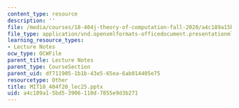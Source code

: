 ```yaml
---
content_type: resource
description: ''
file: /media/courses/18-404j-theory-of-computation-fall-2020/a4c189a15bd53906110d7855e9d3b271_MIT18_404f20_lec25.pptx
file_type: application/vnd.openxmlformats-officedocument.presentationml.presentation
learning_resource_types:
- Lecture Notes
ocw_type: OCWFile
parent_title: Lecture Notes
parent_type: CourseSection
parent_uid: df711905-1b1b-43e5-65ea-6ab014405e75
resourcetype: Other
title: MIT18_404f20_lec25.pptx
uid: a4c189a1-5bd5-3906-110d-7855e9d3b271
---
```

